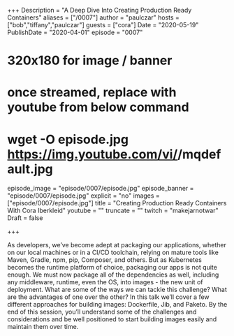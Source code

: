 +++
Description = "A Deep Dive Into Creating Production Ready Containers"
aliases = ["/0007"]
author = "paulczar"
hosts = ["bob","tiffany","paulczar"]
guests = ["cora"]
Date = "2020-05-19"
PublishDate = "2020-04-01"
episode = "0007"
# 320x180 for image / banner
# once streamed, replace with youtube from below command
# wget -O episode.jpg https://img.youtube.com/vi/<youtube-id>/mqdefault.jpg
episode_image = "episode/0007/episode.jpg"
episode_banner = "episode/0007/episode.jpg"
explicit = "no"
images = ["episode/0007/episode.jpg"]
title = "Creating Production Ready Containers With Cora Iberkleid"
youtube = ""
truncate = ""
twitch = "makejarnotwar"
Draft = false

+++

As developers, we’ve become adept at packaging our applications, whether on our local machines or in a CI/CD toolchain, relying on mature tools like Maven, Gradle, npm, pip, Composer, and others. But as Kubernetes becomes the runtime platform of choice, packaging our apps is not quite enough. We must now package all of the dependencies as well, including any middleware, runtime, even the OS, into images - the new unit of deployment. What are some of the ways we can tackle this challenge? What are the advantages of one over the other? In this talk we’ll cover a few different approaches for building images: Dockerfile, Jib, and Paketo. By the end of this session, you’ll understand some of the challenges and considerations and be well positioned to start building images easily and maintain them over time.